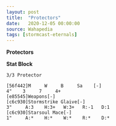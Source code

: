 ```yaml
---
layout: post
title:  "Protectors"
date:   2020-12-05 00:00:00
source: Wahapedia
tags: [stormcast-eternals]
---
```


**Protectors**

**Stat Block**
```
3/3 Protector
```

```
[56f442]M     W     B     Sa    [-]
4"    3     7     4+    
[e85545]Weapons[-]
[c6c930]Stormstrike Glaive[-]
3"     A:3    H:3+   W:3+   R:-1   D:1   
[c6c930]Starsoul Mace[-]
1"     A:*    H:*    W:*    R:*    D:*   
```
    